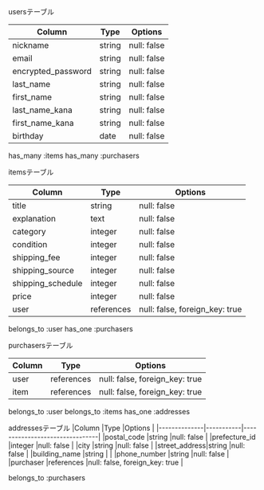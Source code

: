 
 usersテーブル

|Column             |Type   |Options      |
|-------------------|-------|-------------|
|nickname           |string |null: false  |
|email              |string |null: false  |
|encrypted_password |string |null: false  |
|last_name          |string |null: false  |
|first_name         |string |null: false  |
|last_name_kana     |string |null: false  |
|first_name_kana    |string |null: false  |
|birthday           |date   |null: false  |


has_many :items
has_many :purchasers


itemsテーブル

|Column            |Type       |Options                         |
|------------------|-----------|--------------------------------|
|title             |string     |null: false                     |
|explanation       |text       |null: false                     |
|category          |integer    |null: false                     |
|condition         |integer    |null: false                     |
|shipping_fee      |integer    |null: false                     |
|shipping_source   |integer    |null: false                     |
|shipping_schedule |integer    |null: false                     |
|price             |integer    |null: false                     |
|user              |references |null: false, foreign_key: true  |


belongs_to :user
has_one :purchasers


purchasersテーブル

|Column|Type        |Options                        |
|------|------------|-------------------------------|
|user  |references  |null: false, foreign_key: true |
|item  |references  |null: false, foreign_key: true |


belongs_to :user
belongs_to :items
has_one :addresses


addressesテーブル
|Column        |Type       |Options                         |
|--------------|-----------|--------------------------------|
|postal_code   |string     |null: false                     |
|prefecture_id |integer    |null: false                     |
|city          |string     |null: false                     |
|street_address|string     |null: false                     |
|building_name |string     |                                |
|phone_number  |string     |null: false                     |
|purchaser     |references |null: false, foreign_key: true  |

belongs_to :purchasers


